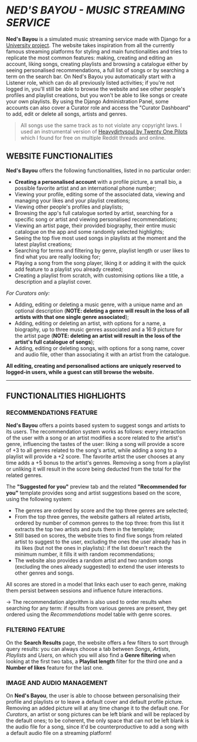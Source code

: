 # *NED'S BAYOU - MUSIC STREAMING SERVICE*

**Ned's Bayou** is a simulated music streaming service made with Django for a [University project](https://www.ing-inl.unifi.it/vp-130-terzo-anno.html#).
The website takes inspiration from all the currently famous streaming platforms for styling and main functionalities and tries to replicate the most common features: making, creating and editing an account, liking songs, creating playlists and browsing a catalogue either by seeing personalised recommendations, a full list of songs or by searching a term on the search bar.
On Ned's Bayou you automatically start with a Listener role, which can do all previously listed activities; if you're not logged in, you'll still be able to browse the website and see other people's profiles and playlist creations, but you won't be able to like songs or create your own playlists.
By using the Django Administration Panel, some accounts can also cover a Curator role and access the "Curator Dashboard" to add, edit or delete all songs, artists and genres.

> All songs use the same track as to not violate any copyright laws. I used an instrumental version of [Heavydirtysoul by Twenty One Pilots](https://www.youtube.com/watch?v=lzXRdS9cynQ) which I found for free on multiple Reddit threads and online.

## WEBSITE FUNCTIONALITIES
**Ned's Bayou** offers the following functionalities, listed in no particular order:

- **Creating a personalised account** with a profile picture, a small bio, a possible favorite artist and an international phone number;
- Viewing your profile, editing some of the associated data, viewing and managing your likes and your playlist creations;
- Viewing other people's profiles and playlists;
- Browsing the app's full catalogue sorted by artist, searching for a specific song or artist and viewing personalised recommendations;
- Viewing an artist page, their provided biography, their entire music catalogue on the app and some randomly selected highlights;
- Seeing the top five most used songs in playlists at the moment and the latest playlist creations;
- Searching for terms and filtering by genre, playlist length or user likes to find what you are really looking for;
- Playing a song from the song player, liking it or adding it with the quick add feature to a playlist you already created;
- Creating a playlist from scratch, with customising options like a title, a description and a playlist cover.

*For Curators only:*
- Adding, editing or deleting a music genre, with a unique name and an optional description (**NOTE: deleting a genre will result in the loss of all artists with that one single genre associated**);
- Adding, editing or deleting an artist, with options for a name, a biography, up to three music genres associated and a 16:9 picture for the artist page (**NOTE: deleting an artist will result in the loss of the artist's full catalogue of songs**);
- Adding, editing or deleting songs, with options for a song name, cover and audio file, other than associating it with an artist from the catalogue.

**All editing, creating and personalised actions are uniquely reserved to logged-in users, while a guest can still browse the website.**

___________
## FUNCTIONALITIES HIGHLIGHTS

### RECOMMENDATIONS FEATURE
**Ned's Bayou** offers a points based system to suggest songs and artists to its users. 
The recommendation system works as follows: every interaction of the user with a song or an artist modifies a score related to the artist's genre, influencing the tastes of the user: liking a song will provide a score of +3 to all genres related to the song's artist, while adding a song to a playlist will provide a +2 score.
The favorite artist the user chooses at any time adds a +5 bonus to the artist's genres. Removing a song from a playlist or unliking it will result in the score being deducted from the total for the related genres.

The **"Suggested for you"** preview tab and the related **"Recommended for you"** template provides song and artist suggestions based on the score, using the following system: 
- The genres are ordered by score and the top three genres are selected;
- From the top three genres, the website gathers all related artists, ordered by number of common genres to the top three: from this list it extracts the top two artists and puts them in the template;
- Still based on scores, the website tries to find five songs from related artist to suggest to the user, excluding the ones the user already has in its likes (but not the ones in playlists): if the list doesn't reach the minimum number, it fills it with random recommendations;
- The website also provides a random artist and two random songs (excluding the ones already suggested) to extend the user interests to other genres and songs.

All scores are stored in a model that links each user to each genre, making them persist between sessions and influence future interactions.

-> The recommendation algorithm is also used to order results when searching for any term: if results from various genres are present, they get ordered using the *Recommendations* model table with genre scores.

### FILTERING FEATURE
On the **Search Results** page, the website offers a few filters to sort through query results: you can always choose a tab between *Songs*, *Artists*, *Playlists* and *Users*, on which you will also find a **Genre filtering** when looking at the first two tabs, a **Playlist length** filter for the third one and a **Number of likes** feature for the last one.

### IMAGE AND AUDIO MANAGEMENT
On **Ned's Bayou**, the user is able to choose between personalising their profile and playlists or to leave a default cover and default profile picture. Removing an added picture will at any time change it to the default one. For *Curators*, an artist or song pictures can be left blank and will be replaced by the default ones; to be coherent, the only space that can not be left blank is the audio file for a song, since it'd be counterproductive to add a song with a default audio file on a streaming platform!

###